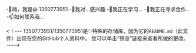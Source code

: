 -👋嗨，我是@ 1350773951
-👀我对...感兴趣
-🌱我正在学习...
-💞️我正在寻求合作...
-📫如何联系我...

<！---
1350773951/1350773951是✨特殊的存储库，因为它的`README.md`（此文件）出现在您的GitHub个人资料中。
您可以单击“预览”链接来查看所做的更改。
--->
